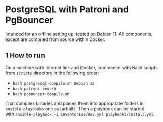 # PostgreSQL with Patroni and PgBouncer

Intended for an offline setting up, tested on Debian 11. All components,<br>
except are compiled from source within Docker.<br>

## 1 How to run

On a machine with Internet link and Docker, commence with Bash scripts<br>
from `scripts` directory in the following order:<br>
- `bash postgresql-compile.sh Debian 12`<br>
- `bash patroni-pex.sh`
- `bash pgbouncer-compile.sh`<br>

That compiles binaries and places them into appropriate folders in<br>
`ansible-playbooks` one as tarballs. Then a playbook can be started<br>
with `ansible-playbook -i inventories/dev.yml playbooks/install.yml`.
